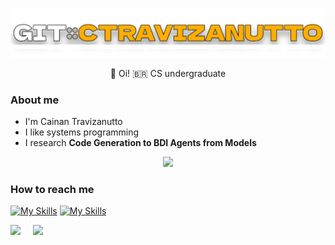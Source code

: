 <p align="center"><img src="assets/gitctravizanutto.png" width="600"/></p>
<p align=center>👋 Oi! 🇧🇷 CS undergraduate</p>

### About me
- I'm Cainan Travizanutto
- I like systems programming
- I research **Code Generation to BDI Agents from Models**

<p align=center>
    <img src="https://skillicons.dev/icons?i=c,cpp,cmake,git,linux,py,java"/>
</p>

### How to reach me
[![My Skills](https://skillicons.dev/icons?i=gmail)](mailto:cainantravizanutto@alunos.utfpr.edu.br)
[![My Skills](https://skillicons.dev/icons?i=linkedin)](https://www.linkedin.com/in/cainan-travizanutto-27869420a/)

<div class='container'>
    <img style="height: auto; width: 53%;" class="img" src="https://github-readme-stats.vercel.app/api?username=cainant&show_icons=true&bg_color=7d7e80&text_color=ffbb00&title_color=ffffff&icon_color=ffffff&rank_icon=github" />
&nbsp;
&nbsp;
    <img style="height: auto; width: 40%;" class="img" src="https://github-readme-stats.vercel.app/api/top-langs/?username=cainant&bg_color=7d7e80&text_color=ffbb00&layout=compact&title_color=ffffff&icon_color=ffffff" />
</div>
